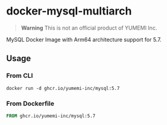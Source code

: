 # docker-mysql-multiarch

> **Warning**
> This is not an official product of YUMEMI Inc.

MySQL Docker Image with Arm64 architecture support for 5.7.

## Usage

### From CLI

```shell
docker run -d ghcr.io/yumemi-inc/mysql:5.7
```

### From Dockerfile

```dockerfile
FROM ghcr.io/yumemi-inc/mysql:5.7
```
